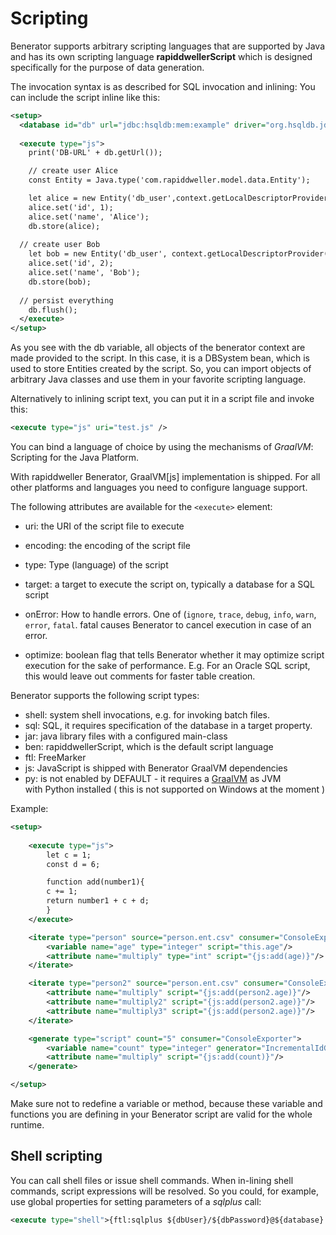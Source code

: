 # Scripting

Benerator supports arbitrary scripting languages that are supported by Java and has its own scripting language 
**rapiddwellerScript** which is designed specifically for the purpose of data generation.

The invocation syntax is as described for SQL invocation and inlining: You can include the script inline like this:

```xml
<setup>
  <database id="db" url="jdbc:hsqldb:mem:example" driver="org.hsqldb.jdbcDriver" user="sa" schema="PUBLIC"/>
  
  <execute type="js">
    print('DB-URL' + db.getUrl());

    // create user Alice
    const Entity = Java.type('com.rapiddweller.model.data.Entity');

    let alice = new Entity('db_user',context.getLocalDescriptorProvider());"); 
    alice.set('id', 1); 
    alice.set('name', 'Alice'); 
    db.store(alice);
  
  // create user Bob 
    let bob = new Entity('db_user', context.getLocalDescriptorProvider());
    alice.set('id', 2);
    alice.set('name', 'Bob');
    db.store(bob);
  
  // persist everything 
    db.flush();
  </execute>
</setup>
```

As you see with the db variable, all objects of the benerator context are made provided to the script. In this case, it is a DBSystem bean, which is
used to store Entities created by the script. So, you can import objects of arbitrary Java classes and use them in your favorite scripting language.

Alternatively to inlining script text, you can put it in a script file and invoke this:

```xml
<execute type="js" uri="test.js" />
```

You can bind a language of choice by using the mechanisms of _GraalVM_: Scripting for the Java Platform.

With rapiddweller Benerator, GraalVM[js] implementation is shipped. For all other platforms 
and languages you need to configure language support.

The following attributes are available for the `<execute>` element:

* uri: the URI of the script file to execute

* encoding: the encoding of the script file

* type: Type (language) of the script

* target: a target to execute the script on, typically a database for a SQL script

* onError: How to handle errors. One of (`ignore`, `trace`, `debug`, `info`, `warn`, `error`, `fatal`. fatal causes 
  Benerator to cancel execution in case of an error.

* optimize: boolean flag that tells Benerator whether it may optimize script execution for the sake of performance. 
  E.g. For an Oracle SQL script, this would leave out comments for faster table creation.

Benerator supports the following script types:

* shell: system shell invocations, e.g. for invoking batch files.
* sql: SQL, it requires specification of the database in a target property.
* jar: java library files with a configured main-class
* ben: rapiddwellerScript, which is the default script language
* ftl: FreeMarker
* js: JavaScript is shipped with Benerator GraalVM dependencies
* py: is not enabled by DEFAULT - it requires a [GraalVM](https://www.graalvm.org/downloads/) as JVM  
  with Python installed ( this is not supported on Windows at the moment )

Example:

```XML
<setup>
  
    <execute type="js">
        let c = 1;
        const d = 6;

        function add(number1){
        c += 1;
        return number1 + c + d;
        }
    </execute>

    <iterate type="person" source="person.ent.csv" consumer="ConsoleExporter">
        <variable name="age" type="integer" script="this.age"/>
        <attribute name="multiply" type="int" script="{js:add(age)}"/>
    </iterate>

    <iterate type="person2" source="person.ent.csv" consumer="ConsoleExporter">
        <attribute name="multiply" script="{js:add(person2.age)}"/>
        <attribute name="multiply2" script="{js:add(person2.age)}"/>
        <attribute name="multiply3" script="{js:add(person2.age)}"/>
    </iterate>

    <generate type="script" count="5" consumer="ConsoleExporter">
        <variable name="count" type="integer" generator="IncrementalIdGenerator"/>
        <attribute name="multiply" script="{js:add(count)}"/>
    </generate>

</setup>
```

Make sure not to redefine a variable or method, because these variable and functions you are defining 
in your Benerator script are valid for the whole runtime.

## Shell scripting

You can call shell files or issue shell commands. When in-lining shell commands, script expressions will be resolved. 
So you could, for example, use global properties for setting parameters of a _sqlplus_ call:

```xml
<execute type="shell">{ftl:sqlplus ${dbUser}/${dbPassword}@${database} @create_tables.sql}</execute>
```
